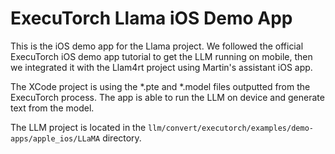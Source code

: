 # ExecuTorch Llama iOS Demo App

This is the iOS demo app for the Llama project. We followed the official ExecuTorch iOS demo app tutorial to get the LLM running on mobile, then we integrated it with the Llam4rt project using Martin's assistant iOS app.

The XCode project is using the *.pte and *.model files outputted from the ExecuTorch process. The app is able to run the LLM on device and generate text from the model.

The LLM project is located in the `llm/convert/executorch/examples/demo-apps/apple_ios/LLaMA` directory.
